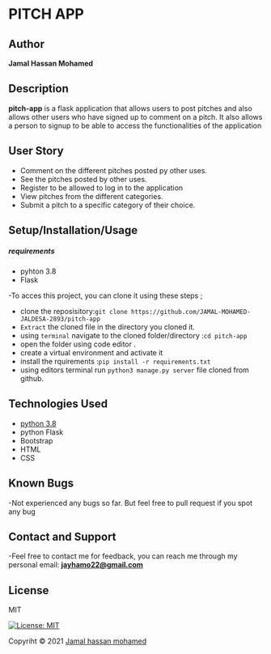 # PITCH APP

## Author

  **Jamal Hassan Mohamed**

## Description
**pitch-app** is a flask application that allows users to post pitches and also allows other users who have signed up to comment on a pitch. It also allows a person to signup to be able to access the functionalities of the application
## User Story

* Comment on the different pitches posted py other uses.
* See the pitches posted by other uses.
* Register to be allowed to log in to the application
* View pitches from the different categories.
* Submit a pitch to a specific category of their choice.

## Setup/Installation/Usage

##### requirements

* pyhton 3.8
* Flask

-To acces this project, you can clone it using these steps ; 

* clone the reposisitory:```git clone https://github.com/JAMAL-MOHAMED-JALDESA-2893/pitch-app```
* `Extract` the cloned file in the directory you cloned it.
* using `terminal` navigate to the cloned folder/directory :`cd pitch-app`
* open the folder using code editor .
* create a virtual environment and activate it
* install the rquirements :```pip install -r requirements.txt```
* using editors terminal run ```python3 manage.py server``` file cloned from github.

## Technologies Used

* [python 3.8](https://github.com/topics/python) 
* python Flask
* Bootstrap
* HTML
* CSS


## Known Bugs

-Not experienced any bugs so far. But feel free to pull request  if you spot any bug

## Contact and Support

-Feel free to contact me for feedback, you can reach me through my personal email:
  **jayhamo22@gmail.com**
 
## License

MIT

[![License: MIT](https://img.shields.io/badge/License-MIT-yellow.svg)](LICENSE)

Copyriht © 2021  [Jamal hassan mohamed](https://github.com/JAMAL-MOHAMED-JALDESA-2893)